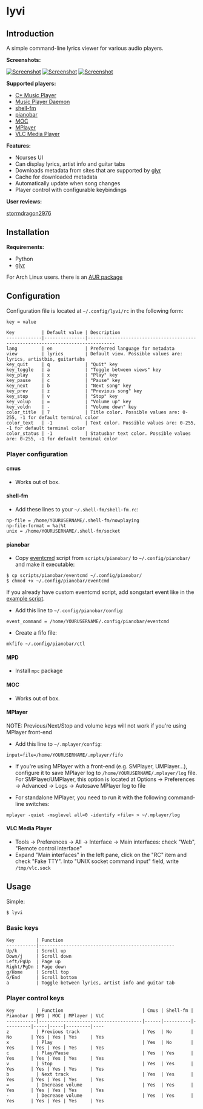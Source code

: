 lyvi
====

Introduction
------------

A simple command-line lyrics viewer for various audio players.

**Screenshots:**

[![Screenshot](http://ompldr.org/tZWZvdQ "screenshot")](http://ompldr.org/vZWZvdQ)
[![Screenshot](http://ompldr.org/tZWZvcg "screenshot")](http://ompldr.org/vZWZvcg)
[![Screenshot](http://ompldr.org/tZWZvdg "screenshot")](http://ompldr.org/vZWZvdg)

**Supported players:**

- [C\* Music Player](http://cmus.sourceforge.net/)
- [Music Player Daemon](http://mpd.wikia.com/wiki/Music_Player_Daemon_Wiki)
- [shell-fm](http://nex.scrapping.cc/shell-fm/)
- [pianobar](http://6xq.net/projects/pianobar/)
- [MOC](http://moc.daper.net/)
- [MPlayer](http://www.mplayerhq.hu/)
- [VLC Media Player](http://www.videolan.org/vlc/)

**Features:**

- Ncurses UI
- Can display lyrics, artist info and guitar tabs
- Downloads metadata from sites that are supported by [glyr](https://github.com/sahib/glyr)
- Cache for downloaded metadata
- Automatically update when song changes
- Player control with configurable keybindings

**User reviews:**

[stormdragon2976](http://stormdragon.us/?p=251)

Installation
------------

**Requirements:**

- Python
- [glyr](https://github.com/sahib/glyr)

For Arch Linux users. there is an [AUR package](https://aur.archlinux.org/packages.php?ID=57528)

Configuration
-------------

Configuration file is located at `~/.config/lyvi/rc` in the following form:

```
key = value
```

```
Key          | Default value | Description
-------------|---------------|--------------------------------------------------------------------------------
lang         | en            | Preferred language for metadata
view         | lyrics        | Default view. Possible values are: lyrics, artistbio, guitartabs
key_quit     | q             | "Quit" key
key_toggle   | a             | "Toggle between views" key
key_play     | x             | "Play" key
key_pause    | c             | "Pause" key
key_next     | b             | "Next song" key
key_prev     | z             | "Previous song" key
key_stop     | v             | "Stop" key
key_volup    | =             | "Volume up" key
key_voldn    | -             | "Volume down" key
color_title  | 7             | Title color. Possible values are: 0-255, -1 for default terminal color
color_text   | -1            | Text color. Possible values are: 0-255, -1 for default terminal color
color_status | -1            | Statusbar text color. Possible values are: 0-255, -1 for default terminal color
```

### Player configuration

#### cmus

- Works out of box.

#### shell-fm

- Add these lines to your `~/.shell-fm/shell-fm.rc`:

```
np-file = /home/YOURUSERNAME/.shell-fm/nowplaying
np-file-format = %a|%t
unix = /home/YOURUSERNAME/.shell-fm/socket
```

#### pianobar

- Copy [eventcmd](https://raw.github.com/ok100/lyvi/master/scripts/pianobar/eventcmd) script from `scripts/pianobar/` to `~/.config/pianobar/` and make it executable:

```
$ cp scripts/pianobar/eventcmd ~/.config/pianobar/
$ chmod +x ~/.config/pianobar/eventcmd
```

If you already have custom eventcmd script, add songstart event like in the [example script](https://raw.github.com/ok100/lyvi/master/scripts/pianobar/eventcmd).

- Add this line to `~/.config/pianobar/config`:

```
event_command = /home/YOURUSERNAME/.config/pianobar/eventcmd
```

- Create a fifo file:

```
mkfifo ~/.config/pianobar/ctl
```

#### MPD

- Install `mpc` package

#### MOC

- Works out of box.


#### MPlayer

NOTE: Previous/Next/Stop and volume keys will not work if you're using MPlayer front-end

- Add this line to `~/.mplayer/config`:

```
input=file=/home/YOURUSERNAME/.mplayer/fifo
```

- If you're using MPlayer with a front-end (e.g. SMPlayer, UMPlayer...), configure it to save MPlayer log to `/home/YOURUSERNAME/.mplayer/log` file. For SMPlayer/UMPlayer, this option is located at Options -> Preferences -> Advanced -> Logs -> Autosave MPlayer log to file

- For standalone MPlayer, you need to run it with the following command-line switches:

```
mplayer -quiet -msglevel all=0 -identify <file> > ~/.mplayer/log
```

#### VLC Media Player

- Tools -> Preferences -> All -> Interface -> Main interfaces: check "Web", "Remote control interface"
- Expand "Main interfaces" in the left pane, click on the "RC" item and check "Fake TTY". Into "UNIX socket command input" field, write `/tmp/vlc.sock`

Usage
-----
Simple:

	$ lyvi

### Basic keys

```
Key        | Function                             
-----------|--------------------------------------------------
Up/k       | Scroll up                            
Down/j     | Scroll down                          
Left/PgUp  | Page up                              
Right/PgDn | Page down                            
g/Home     | Scroll top                           
G/End      | Scroll bottom                        
a          | Toggle between lyrics, artist info and guitar tab
```

### Player control keys

```
Key        | Function                             | Cmus | Shell-fm | Pianobar | MPD | MOC | MPlayer | VLC 
-----------|--------------------------------------|------|----------|----------|-----|-----|---------|----
z          | Previous track                       | Yes  | No       | No       | Yes | Yes | Yes     | Yes 
x          | Play                                 | Yes  | No       | Yes      | Yes | Yes | Yes     | Yes 
c          | Play/Pause                           | Yes  | Yes      | Yes      | Yes | Yes | Yes     | Yes 
v          | Stop                                 | Yes  | Yes      | Yes      | Yes | Yes | Yes     | Yes 
b          | Next track                           | Yes  | Yes      | Yes      | Yes | Yes | Yes     | Yes 
=          | Increase volume                      | Yes  | Yes      | Yes      | Yes | Yes | Yes     | Yes 
-          | Decrease volume                      | Yes  | Yes      | Yes      | Yes | Yes | Yes     | Yes 
```
